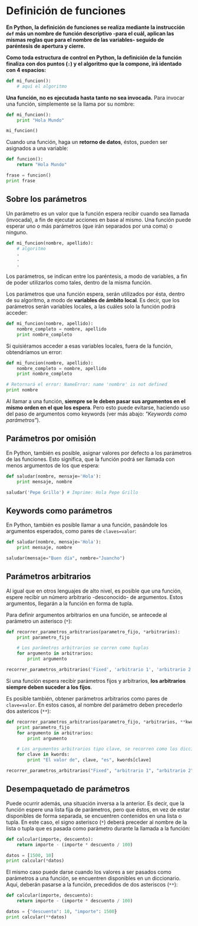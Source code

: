 # Definición de funciones

**En Python, la definición de funciones se realiza mediante la instrucción  `def`  más un nombre de función descriptivo -para el cuál, aplican las mismas reglas que para el nombre de las variables- seguido de paréntesis de apertura y cierre.**

**Como toda estructura de control en Python, la definición de la función finaliza con dos puntos (`:`) y el algoritmo que la compone, irá identado con 4 espacios:**

```python
def mi_funcion(): 
    # aquí el algoritmo
```

**Una función, no es ejecutada hasta tanto no sea invocada.** Para invocar una función, simplemente se la llama por su nombre:
```python
def mi_funcion(): 
    print "Hola Mundo" 

mi_funcion()
```
Cuando una función, haga un  **retorno de datos**, éstos, pueden ser asignados a una variable:
```python
def funcion(): 
    return "Hola Mundo" 

frase = funcion() 
print frase
```

## Sobre los parámetros

Un parámetro es un valor que la función espera recibir cuando sea llamada (invocada), a fin de ejecutar acciones en base al mismo. Una función puede esperar uno o más parámetros (que irán separados por una coma) o ninguno.
```python
def mi_funcion(nombre, apellido): 
    # algoritmo
    .
    .
    .
```
Los parámetros, se indican entre los paréntesis, a modo de variables, a fin de poder utilizarlos como tales, dentro de la misma función.

Los parámetros que una función espera, serán utilizados por ésta, dentro de su algoritmo, a modo de  **variables de ámbito local**. Es decir, que los parámetros serán variables locales, a las cuáles solo la función podrá acceder:
```python
def mi_funcion(nombre, apellido): 
    nombre_completo = nombre, apellido 
    print nombre_completo
```
Si quisiéramos acceder a esas variables locales, fuera de la función, obtendríamos un error:
```python
def mi_funcion(nombre, apellido): 
    nombre_completo = nombre, apellido 
    print nombre_completo 

# Retornará el error: NameError: name 'nombre' is not defined
print nombre
```
Al llamar a una función, **siempre se le deben pasar sus argumentos en el mismo orden en el que los espera**. Pero esto puede evitarse, haciendo uso del paso de argumentos como keywords (ver más abajo: _"Keywords como parámetros"_).

## Parámetros por omisión

En Python, también es posible, asignar valores por defecto a los parámetros de las funciones. Esto significa, que la función podrá ser llamada con menos argumentos de los que espera:
```python
def saludar(nombre, mensaje='Hola'): 
    print mensaje, nombre 

saludar('Pepe Grillo') # Imprime: Hola Pepe Grillo
```

## Keywords como parámetros

En Python, también es posible llamar a una función, pasándole los argumentos esperados, como pares de  `claves=valor`:
```python
def saludar(nombre, mensaje='Hola'): 
    print mensaje, nombre

saludar(mensaje="Buen día", nombre="Juancho")
```
## Parámetros arbitrarios

Al igual que en otros lenguajes de alto nivel, es posible que una función, espere recibir un número arbitrario -desconocido- de argumentos. Estos argumentos, llegarán a la función en forma de tupla.

Para definir argumentos arbitrarios en una función, se antecede al parámetro un asterisco (`*`):
```python
def recorrer_parametros_arbitrarios(parametro_fijo, *arbitrarios): 
    print parametro_fijo 

    # Los parámetros arbitrarios se corren como tuplas
    for argumento in arbitrarios: 
        print argumento

recorrer_parametros_arbitrarios('Fixed', 'arbitrario 1', 'arbitrario 2', 'arbitrario 3')
```
Si una función espera recibir parámetros fijos y arbitrarios, **los arbitrarios siempre deben suceder a los fijos**.

Es posible también, obtener parámetros arbitrarios como pares de  `clave=valor`. En estos casos, al nombre del parámetro deben precederlo dos astericos (`**`):

```python
def recorrer_parametros_arbitrarios(parametro_fijo, *arbitrarios, **kwords): 
    print parametro_fijo 
    for argumento in arbitrarios: 
        print argumento 

    # Los argumentos arbitrarios tipo clave, se recorren como los diccionarios 
    for clave in kwords: 
        print "El valor de", clave, "es", kwords[clave]

recorrer_parametros_arbitrarios("Fixed", "arbitrario 1", "arbitrario 2", "arbitrario 3", clave1="valor uno", clave2="valor dos")
```
## Desempaquetado de parámetros

Puede ocurrir además, una situación inversa a la anterior. Es decir, que la función espere una lista fija de parámetros, pero que éstos, en vez de estar disponibles de forma separada, se encuentren contenidos en una lista o tupla. En este caso, el signo asterisco (`*`) deberá preceder al nombre de la lista o tupla que es pasada como parámetro durante la llamada a la función:
```python
def calcular(importe, descuento): 
    return importe - (importe * descuento / 100) 

datos = [1500, 10] 
print calcular(*datos)
```
El mismo caso puede darse cuando los valores a ser pasados como parámetros a una función, se encuentren disponibles en un diccionario. Aquí, deberán pasarse a la función, precedidos de dos asteriscos (`**`):
```python
def calcular(importe, descuento): 
    return importe - (importe * descuento / 100) 

datos = {"descuento": 10, "importe": 1500} 
print calcular(**datos)
```
<!--stackedit_data:
eyJoaXN0b3J5IjpbOTY2NzEzMTY0LDc3MTgxNDU5MywtMjA2OT
kxNjg4Ml19
-->